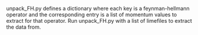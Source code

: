 unpack_FH.py defines a dictionary where each key is a feynman-hellmann operator and the corresponding entry is a list of momentum values to extract for that operator. Run unpack_FH.py with a list of limefiles to extract the data from.